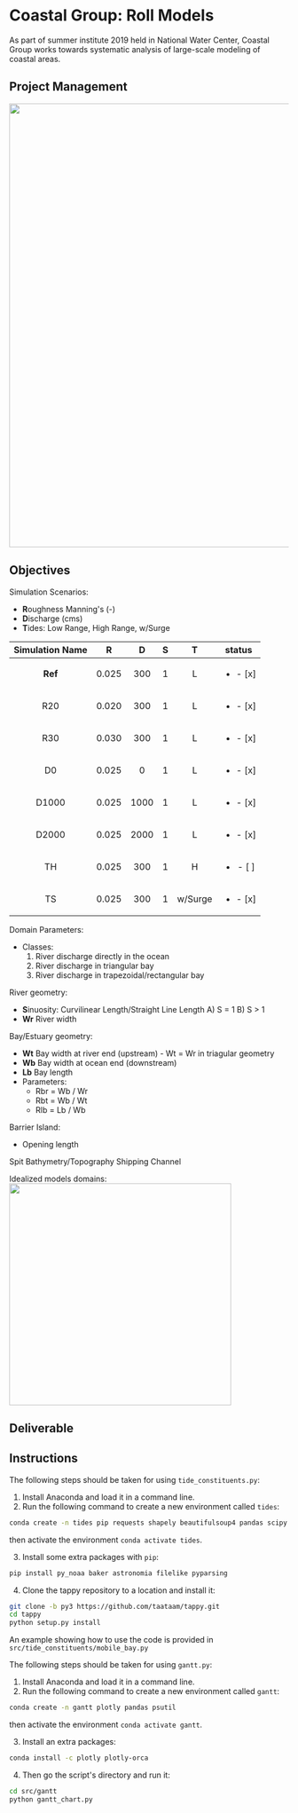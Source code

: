 # Coastal Group: Roll Models

As part of summer institute 2019 held in National Water Center, Coastal Group works towards systematic analysis of large-scale modeling of coastal areas.

## Project Management
<img src="https://github.com/taataam/SI_2019_Coastal/blob/master/src/gantt/Gantt.png" width="800">

## Objectives

Simulation Scenarios:
- **R**oughness Manning's (-)
- **D**ischarge (cms)
- **T**ides: Low Range, High Range, w/Surge

| Simulation Name |   R   |   D  |  S  |    T    |            status            |
|:---------------:|:-----:|:----:|:---:|:-------:|:----------------------------:|
|     **Ref**     | 0.025 |  300 |  1  |    L    |   <ul><li>- [x] </li></ul>   |
|       R20       | 0.020 |  300 |  1  |    L    |   <ul><li>- [x] </li></ul>   |
|       R30       | 0.030 |  300 |  1  |    L    |   <ul><li>- [x] </li></ul>   |
|       D0        | 0.025 |    0 |  1  |    L    |   <ul><li>- [x] </li></ul>   |
|      D1000      | 0.025 | 1000 |  1  |    L    |   <ul><li>- [x] </li></ul>   |
|      D2000      | 0.025 | 2000 |  1  |    L    |   <ul><li>- [x] </li></ul>   |
|        TH       | 0.025 |  300 |  1  |    H    |   <ul><li>- [ ] </li></ul>   |
|        TS       | 0.025 |  300 |  1  | w/Surge |   <ul><li>- [x] </li></ul>   |

Domain Parameters:
- Classes:
  1) River discharge directly in the ocean
  2) River discharge in triangular bay
  3) River discharge in trapezoidal/rectangular bay

River geometry:
- **S**inuosity: Curvilinear Length/Straight Line Length
  A) S = 1
  B) S > 1
- **Wr** River width

Bay/Estuary geometry:
- **Wt** Bay width at river end (upstream) - Wt = Wr in triagular geometry
- **Wb** Bay width at ocean end (downstream)
- **Lb** Bay length 
- Parameters:
  * Rbr = Wb / Wr
  * Rbt = Wb / Wt
  * Rlb = Lb / Wb

Barrier Island:
- Opening length

Spit	Bathymetry/Topography	Shipping Channel

Idealized models domains:
<img src="https://github.com/taataam/SI_2019_Coastal/blob/master/src/Domains.png" width="400">

## Deliverable

## Instructions
The following steps should be taken for using `tide_constituents.py`:
1. Install Anaconda and load it in a command line.
2. Run the following command to create a new environment called `tides`:
```bash
conda create -n tides pip requests shapely beautifulsoup4 pandas scipy
```
then activate the environment ```conda activate tides```.

3. Install some extra packages with `pip`:
```bash
pip install py_noaa baker astronomia filelike pyparsing
```
4. Clone the tappy repository to a location and install it:
```bash
git clone -b py3 https://github.com/taataam/tappy.git
cd tappy
python setup.py install
```

An example showing how to use the code is provided in `src/tide_constituents/mobile_bay.py`

The following steps should be taken for using `gantt.py`:
1. Install Anaconda and load it in a command line.
2. Run the following command to create a new environment called `gantt`:
```bash
conda create -n gantt plotly pandas psutil
```
then activate the environment ```conda activate gantt```.

3. Install an extra packages:
```bash
conda install -c plotly plotly-orca
``` 
4. Then go the script's directory and run it:
```bash
cd src/gantt
python gantt_chart.py
```
